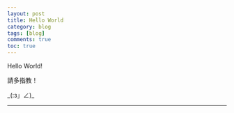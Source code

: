 ```yaml
---
layout: post
title: Hello World
category: blog
tags: [blog]
comments: true
toc: true
---
```


Hello World!

請多指教！

\_(:з」∠)_

---